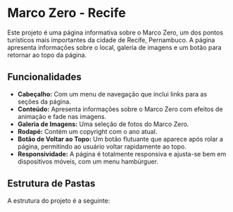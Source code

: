 # Marco Zero - Recife

Este projeto é uma página informativa sobre o Marco Zero, um dos pontos turísticos mais importantes da cidade de Recife, Pernambuco. A página apresenta informações sobre o local, galeria de imagens e um botão para retornar ao topo da página.

## Funcionalidades

- **Cabeçalho:** Com um menu de navegação que inclui links para as seções da página.
- **Conteúdo:** Apresenta informações sobre o Marco Zero com efeitos de animação e fade nas imagens.
- **Galeria de Imagens:** Uma seleção de fotos do Marco Zero.
- **Rodapé:** Contém um copyright com o ano atual.
- **Botão de Voltar ao Topo:** Um botão flutuante que aparece após rolar a página, permitindo ao usuário voltar rapidamente ao topo.
- **Responsividade:** A página é totalmente responsiva e ajusta-se bem em dispositivos móveis, com um menu hambúrguer.

## Estrutura de Pastas

A estrutura do projeto é a seguinte:

